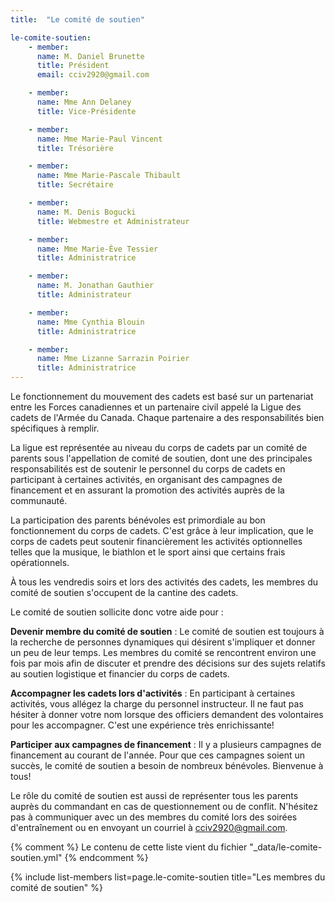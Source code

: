 ```yaml
---
title:  "Le comité de soutien"  

le-comite-soutien: 
    - member: 
      name: M. Daniel Brunette
      title: Président
      email: cciv2920@gmail.com

    - member: 
      name: Mme Ann Delaney
      title: Vice-Présidente

    - member: 
      name: Mme Marie-Paul Vincent
      title: Trésorière

    - member: 
      name: Mme Marie-Pascale Thibault 
      title: Secrétaire

    - member: 
      name: M. Denis Bogucki
      title: Webmestre et Administrateur

    - member: 
      name: Mme Marie-Ève Tessier
      title: Administratrice

    - member: 
      name: M. Jonathan Gauthier 
      title: Administrateur

    - member: 
      name: Mme Cynthia Blouin 
      title: Administratrice

    - member: 
      name: Mme Lizanne Sarrazin Poirier 
      title: Administratrice
---
```



Le fonctionnement du mouvement des cadets est basé sur un partenariat entre les Forces canadiennes et un partenaire civil appelé la Ligue des cadets de l'Armée du Canada. Chaque partenaire a des responsabilités bien spécifiques à remplir.

La ligue est représentée au niveau du corps de cadets par un comité de parents sous l'appellation de comité de soutien, dont une des principales responsabilités est de soutenir le personnel du corps de cadets en participant à certaines activités, en organisant des campagnes de financement et en assurant la promotion des activités auprès de la communauté.

La participation des parents bénévoles est primordiale au bon fonctionnement du corps de cadets. C'est grâce à leur implication, que le corps de cadets peut soutenir financièrement les activités optionnelles telles que la musique, le biathlon et le sport ainsi que certains frais opérationnels.

À tous les vendredis soirs et lors des activités des cadets, les membres du comité de soutien s'occupent de la cantine des cadets.

Le comité de soutien sollicite donc votre aide pour :

**Devenir membre du comité de soutien** : Le comité de soutien est toujours à la recherche de personnes dynamiques qui désirent s'impliquer et donner un peu de leur temps. Les membres du comité se rencontrent environ une fois par mois afin de discuter et prendre des décisions sur des sujets relatifs au soutien logistique et financier du corps de cadets.

**Accompagner les cadets lors d'activités** : En participant à certaines activités, vous allégez la charge du personnel instructeur. Il ne faut pas hésiter à donner votre nom lorsque des officiers demandent des volontaires pour les accompagner. C'est une expérience très enrichissante!

**Participer aux campagnes de financement** : Il y a plusieurs campagnes de financement au courant de l'année. Pour que ces campagnes soient un succès, le comité de soutien a besoin de nombreux bénévoles. Bienvenue à tous!

Le rôle du comité de soutien est aussi de représenter tous les parents auprès du commandant en cas de questionnement ou de conflit. N'hésitez pas à communiquer avec un des membres du comité lors des soirées d'entraînement ou en envoyant un courriel à cciv2920@gmail.com.

 

{% comment %}
Le contenu de cette liste vient du fichier "_data/le-comite-soutien.yml" 
{% endcomment %}

{% include list-members 
    list=page.le-comite-soutien 
    title="Les membres du comité de soutien" 
%}

